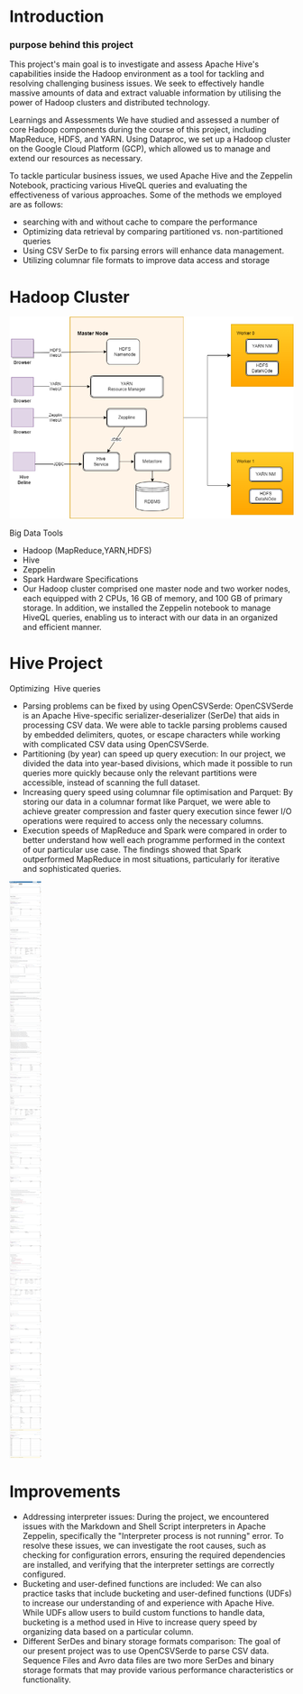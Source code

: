 

# Introduction
### purpose behind this project
This project's main goal is to investigate and assess Apache Hive's capabilities inside the Hadoop environment as a tool for tackling and resolving challenging business issues. 
We seek to effectively handle massive amounts of data and extract valuable information by utilising the power of Hadoop clusters and distributed technology.

Learnings and Assessments
We have studied and assessed a number of core Hadoop components during the course of this project, including MapReduce, HDFS, and YARN. Using Dataproc, we set up a Hadoop cluster on the Google Cloud Platform (GCP), which allowed us to manage and extend our resources as necessary.

To tackle particular business issues, we used Apache Hive and the Zeppelin Notebook, practicing various HiveQL queries and evaluating the effectiveness of various approaches. Some of the methods we employed are as follows:

- searching with and without cache to compare the performance
- Optimizing data retrieval by comparing partitioned vs. non-partitioned queries
- Using CSV SerDe to fix parsing errors will enhance data management.
- Utilizing columnar file formats to improve data access and storage
# Hadoop Cluster

 ![my image](./assets/hadoopdiagram.png)

Big Data Tools
- Hadoop (MapReduce,YARN,HDFS)
- Hive
- Zeppelin
- Spark
Hardware Specifications
- Our Hadoop cluster comprised one master node and two worker nodes, each equipped with 2 CPUs, 16 GB of memory, and 100 GB of primary storage. In addition, we installed the Zeppelin notebook to manage HiveQL queries, enabling us to interact with our data in an organized and efficient manner.

# Hive Project
Optimizing  Hive queries
- Parsing problems can be fixed by using OpenCSVSerde: OpenCSVSerde is an Apache Hive-specific serializer-deserializer (SerDe) that aids in processing CSV data. We were able to tackle parsing problems caused by embedded delimiters, quotes, or escape characters while working with complicated CSV data using OpenCSVSerde.
- Partitioning (by year) can speed up query execution: In our project, we divided the data into year-based divisions, which made it possible to run queries more quickly because only the relevant partitions were accessible, instead of scanning the full dataset.
- Increasing query speed using columnar file optimisation and Parquet: By storing our data in a columnar format like Parquet, we were able to achieve greater compression and faster query execution since fewer I/O operations were required to access only the necessary columns.
- Execution speeds of MapReduce and Spark were compared in order to better understand how well each programme performed in the context of our particular use case. The findings showed that Spark outperformed MapReduce in most situations, particularly for iterative and sophisticated queries.


 ![my image](./assets/HiveProject.png)
# Improvements
- Addressing interpreter issues: During the project, we encountered issues with the Markdown and Shell Script interpreters in Apache Zeppelin, specifically the "Interpreter process is not running" error. To resolve these issues, we can investigate the root causes, such as checking for configuration errors, ensuring the required dependencies are installed, and verifying that the interpreter settings are correctly configured.
- Bucketing and user-defined functions are included: We can also practice tasks that include bucketing and user-defined functions (UDFs) to increase our understanding of and experience with Apache Hive. While UDFs allow users to build custom functions to handle data, bucketing is a method used in Hive to increase query speed by organizing data based on a particular column.
- Different SerDes and binary storage formats comparison: The goal of our present project was to use OpenCSVSerde to parse CSV data. Sequence Files and Avro data files are two more SerDes and binary storage formats that may provide various performance characteristics or functionality.
